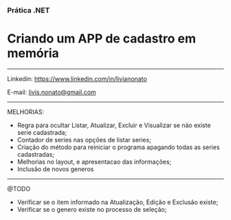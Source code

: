 ### Prática .NET
# Criando um APP de cadastro em memória
__________________________________

Linkedin: https://www.linkedin.com/in/livianonato

E-mail: livis.nonato@gmail.com

__________________________________

MELHORIAS:
- Regra para ocultar Listar, Atualizar, Excluir e Visualizar se não existe serie cadastrada;
- Contador de series nas opções de listar series;
- Criação do método para reiniciar o programa apagando todas as series cadastradas;
- Melhorias no layout, e apresentacao das informações; 
- Inclusão de novos generos

__________________________________
@TODO
- Verificar se o item informado na Atualização, Edição e Exclusão existe;
- Verificar se o genero existe no processo de seleção;



